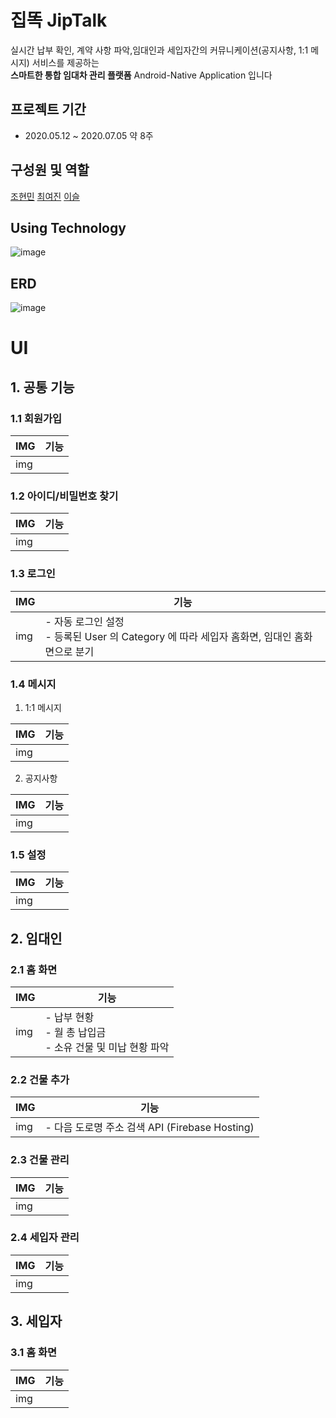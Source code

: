 # 집똑 JipTalk 
실시간 납부 확인, 계약 사항 파악,임대인과 세입자간의 커뮤니케이션(공지사항, 1:1 메시지) 서비스를 제공하는<br>
**스마트한 통합 임대차 관리 플랫폼** Android-Native Application 입니다

## 프로젝트 기간
- 2020.05.12 ~ 2020.07.05 약 8주
## 구성원 및 역할
[조현민](https://github.com/JHM9191)
[최여진](https://github.com/yeojini)
[이슬](https://github.com/QuartzzBlue)

## Using Technology 
![image](https://user-images.githubusercontent.com/58680458/86533100-9d20ba00-bf09-11ea-8199-4601c3727462.png)

## ERD
![image](https://user-images.githubusercontent.com/58680458/86531210-4364c380-befa-11ea-9aa4-21f377ffd9ef.png)

# UI

## 1. 공통 기능

### 1.1 회원가입

|IMG|기능|
|-----|-----|
|img||


### 1.2 아이디/비밀번호 찾기

|IMG|기능|
|-----|-----|
|img||

### 1.3 로그인

|IMG|기능|
|-----|-----|
|img|- 자동 로그인 설정<br>- 등록된 User 의 Category 에 따라 세입자 홈화면,  임대인 홈화면으로 분기|

### 1.4 메시지

1. 1:1 메시지

|IMG|기능|
|-----|-----|
|img||

2. 공지사항

|IMG|기능|
|-----|-----|
|img||

### 1.5 설정

|IMG|기능|
|-----|-----|
|img||

## 2. 임대인

### 2.1 홈 화면

|IMG|기능|
|-----|-----|
|img|- 납부 현황<br>- 월 총 납입금<br>- 소유 건물 및 미납 현황 파악|

### 2.2 건물 추가

|IMG|기능|
|-----|-----|
|img|- 다음 도로명 주소 검색 API (Firebase Hosting)|

### 2.3 건물 관리

|IMG|기능|
|-----|-----|
|img||

### 2.4 세입자 관리

|IMG|기능|
|-----|-----|
|img||

## 3. 세입자
### 3.1 홈 화면

|IMG|기능|
|-----|-----|
|img||

